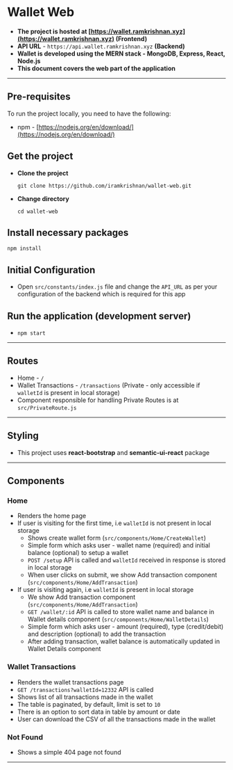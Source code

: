 # Wallet Web

- **The project is hosted at [https://wallet.ramkrishnan.xyz](https://wallet.ramkrishnan.xyz) (Frontend)**
- **API URL** - `https://api.wallet.ramkrishnan.xyz` **(Backend)**
- **Wallet is developed using the MERN stack - MongoDB, Express, React, Node.js**
- **This document covers the web part of the application**

---

## Pre-requisites

To run the project locally, you need to have the following: 

- npm  - [https://nodejs.org/en/download/](https://nodejs.org/en/download/)

## Get the project

- **Clone the project**
    
    `git clone https://github.com/iramkrishnan/wallet-web.git`
    
- **Change directory**
    
    `cd wallet-web`
    

## Install necessary packages

`npm install`

## Initial Configuration

- Open `src/constants/index.js` file and change the `API_URL` as per your configuration of the backend which is required for this app

## Run the application (development server)

- `npm start`

---

## Routes

- Home - `/`
- Wallet Transactions - `/transactions` (Private - only accessible if `walletId` is present in local storage)
- Component responsible for handling Private Routes is at `src/PrivateRoute.js`

---

## Styling

- This project uses **react-bootstrap** and **semantic-ui-react** package

---

## Components

### Home

- Renders the home page
- If user is visiting for the first time, i.e `walletId` is not present in local storage
    - Shows create wallet form (`src/components/Home/CreateWallet`)
    - Simple form which asks user - wallet name (required) and initial balance (optional) to setup a wallet
    - `POST /setup` API is called and `walletId` received in response is stored in local storage
    - When user clicks on submit, we show Add transaction component (`src/components/Home/AddTransaction`)
- If user is visiting again, i.e `walletId` is present in local storage
    - We show Add transaction component (`src/components/Home/AddTransaction`)
    - `GET /wallet/:id` API is called to store wallet name and balance in Wallet details component (`src/components/Home/WalletDetails`)
    - Simple form which asks user - amount (required), type (credit/debit) and description (optional) to add the transaction
    - After adding transaction, wallet balance is automatically updated in Wallet Details component

### Wallet Transactions

- Renders the wallet transactions page
- `GET /transactions?walletId=12332` API is called
- Shows list of all transactions made in the wallet
- The table is paginated, by default, limit is set to `10`
- There is an option to sort data in table by amount or date
- User can download the CSV of all the transactions made in the wallet

### Not Found

- Shows a simple 404 page not found

---
